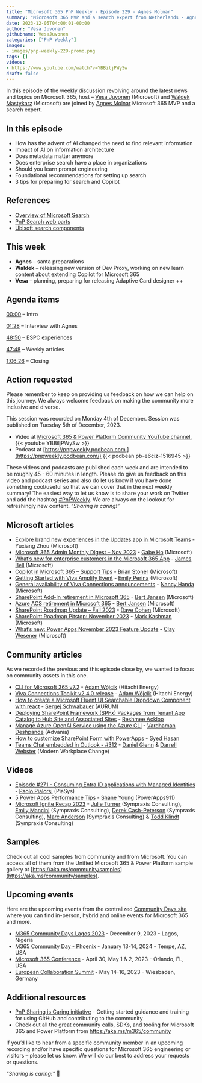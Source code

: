 ```yaml
---
title: "Microsoft 365 PnP Weekly - Episode 229 - Agnes Molnar"
summary: "Microsoft 365 MVP and a search expert from Netherlands - Agnes Molnar joins Microsoft’s Vesa Juvonen and Waldek Mastykarz in a discussion on her career path and community involvement."
date: 2023-12-05T04:00:01-00:00
author: "Vesa Juvonen"
githubname: VesaJuvonen
categories: ["PnP Weekly"]
images:
- images/pnp-weekly-229-promo.png
tags: []
videos:
- https://www.youtube.com/watch?v=YBBiljPWySw
draft: false
---
```


In this episode of the weekly discussion revolving around the latest news and topics on Microsoft 365, host – [Vesa Juvonen](http://twitter.com/vesajuvonen) (Microsoft) and [Waldek Mastykarz](http://twitter.com/waldekm) (Microsoft) are joined by [Agnes Molnar](https://twitter.com/molnaragnes) Microsoft 365 MVP and a search expert.

## In this episode

- How has the advent of AI changed the need to find relevant information
- Impact of AI on information architecture
- Does metadata matter anymore
- Does enterprise search have a place in organizations
- Should you learn prompt engineering
- Foundational recommendations for setting up search
- 3 tips for preparing for search and Copilot

## References

- [Overview of Microsoft Search](https://learn.microsoft.com/microsoftsearch/overview-microsoft-search)
- [PnP Search web parts](https://github.com/microsoft-search/pnp-modern-search)
- [Ubisoft search components](https://github.com/microsoft-search/pnp-modern-search-core-components)

## This week

- **Agnes** – santa preparations
- **Waldek** – releasing new version of Dev Proxy, working on new learn content about extending Copilot for Microsoft 365
- **Vesa** – planning, preparing for releasing Adaptive Card designer ++


## Agenda items

[00:00](https://www.youtube.com/watch?v=YBBiljPWySw&t=0s) – Intro

[01:28](https://www.youtube.com/watch?v=YBBiljPWySw&t=73s) – Interview with Agnes

[48:50](https://www.youtube.com/watch?v=YBBiljPWySw&t=2930s) – ESPC experiences

[47:48](https://www.youtube.com/watch?v=YBBiljPWySw&t=3382s) – Weekly articles

[1:06:26](https://www.youtube.com/watch?v=YBBiljPWySw&t=4568s) – Closing

## Action requested

Please remember to keep on providing us feedback on how we can help on this journey. We always welcome feedback on making the community more inclusive and diverse.

This session was recorded on Monday 4th of December. Session was published on Tuesday 5th of December, 2023.

*   Video at [Microsoft 365 & Power Platform Community YouTube channel.](https://aka.ms/m365pnp-videos)
    {{< youtube YBBiljPWySw >}}
*   Podcast at [https://pnpweekly.podbean.com.](https://pnpweekly.podbean.com/)
    {{< podbean pb-e6ciz-1516945 >}}

These videos and podcasts are published each week and are intended to be roughly 45 - 60 minutes in length.  Please do give us feedback on this video and podcast series and also do let us know if you have done something cool/useful so that we can cover that in the next weekly summary! The easiest way to let us know is to share your work on Twitter and add the hashtag [#PnPWeekly](https://twitter.com/search?q=%23pnpweekly). We are always on the lookout for refreshingly new content. “_Sharing is caring!”_

## Microsoft articles

* [Explore brand new experiences in the Updates app in Microsoft Teams](https://techcommunity.microsoft.com/t5/microsoft-teams-blog/explore-brand-new-experiences-in-the-updates-app-in-microsoft/ba-p/3989280) - Yuxiang Zhou (Microsoft)
* [Microsoft 365 Admin Monthly Digest – Nov 2023](https://techcommunity.microsoft.com/t5/microsoft-365-blog/microsoft-365-admin-monthly-digest-nov-2023/ba-p/3994750) - [Gabe Ho](https://www.linkedin.com/in/gabrielhoky/) (Microsoft)
* [What’s new for enterprise customers in the Microsoft 365 App](https://techcommunity.microsoft.com/t5/microsoft-365-blog/what-s-new-for-enterprise-customers-in-the-microsoft-365-app/ba-p/3998532) - [James Bell](https://www.linkedin.com/in/jamesbellwa/) (Microsoft)
* [Copilot in Microsoft 365 – Support Tips](https://techcommunity.microsoft.com/t5/microsoft-365-blog/copilot-in-microsoft-365-support-tips/ba-p/3995887) - [Brian Stoner](https://www.linkedin.com/in/brian-stoner-b05105132/) (Microsoft)
* [Getting Started with Viva Amplify Event](https://techcommunity.microsoft.com/t5/microsoft-viva-blog/getting-started-with-viva-amplify-event/ba-p/3997665) - [Emily Perina](https://www.linkedin.com/in/emily-perina-863b3418a/) (Microsoft)
* [General availability of Viva Connections announcements](https://techcommunity.microsoft.com/t5/viva-connections-blog/general-availability-of-viva-connections-announcements/ba-p/3995765) - [Nancy Handa](https://www.linkedin.com/in/nancy-handa-3b7b8b35/) (Microsoft)
* [SharePoint Add-In retirement in Microsoft 365](https://techcommunity.microsoft.com/t5/microsoft-sharepoint-blog/sharepoint-add-in-retirement-in-microsoft-365/ba-p/3982035) - [Bert Jansen](https://www.linkedin.com/in/bertjansen/) (Microsoft)
* [Azure ACS retirement in Microsoft 365](https://techcommunity.microsoft.com/t5/microsoft-sharepoint-blog/azure-acs-retirement-in-microsoft-365/ba-p/3982039) - [Bert Jansen](https://www.linkedin.com/in/bertjansen/) (Microsoft)
* [SharePoint Roadmap Update – Fall 2023](https://techcommunity.microsoft.com/t5/microsoft-sharepoint-blog/sharepoint-roadmap-update-fall-2023/ba-p/3994596) - [Dave Cohen](https://www.linkedin.com/in/david-cohen-597a571b/) (Microsoft)
* [SharePoint Roadmap Pitstop: November 2023](https://techcommunity.microsoft.com/t5/microsoft-sharepoint-blog/sharepoint-roadmap-pitstop-november-2023/ba-p/3992175) - [Mark Kashman](https://www.linkedin.com/in/mark-kashman/) (Microsoft)
* [What’s new: Power Apps November 2023 Feature Update](https://powerapps.microsoft.com/en-us/blog/whats-new-power-apps-november-2023-feature-update/) - [Clay Wesener](https://www.linkedin.com/in/claywesener/) (Microsoft)

## Community articles

As we recorded the previous and this episode close by, we wanted to focus on community assets in this one.

* [CLI for Microsoft 365 v7.2](https://pnp.github.io/blog/cli-for-microsoft-365/cli-for-microsoft-365-v7-2/) - [Adam Wójcik](https://www.linkedin.com/in/adam-w%C3%B3jcik-9b7777a6/) (Hitachi Energy)
* [Viva Connections Toolkit v2.4.0 release](https://pnp.github.io/blog/post/viva-connections-toolkit-vscode-v-2-4-release/) - [Adam Wójcik](https://www.linkedin.com/in/adam-w%C3%B3jcik-9b7777a6/) (Hitachi Energy)
* [How to create a Microsoft Fluent UI Searchable Dropdown Component with react]() - [Sergej Schwabauer](https://www.linkedin.com/in/sergej-schwabauer-a26b5267/) (AURUM)
* [Deploying SharePoint Framework (SPFx) Packages from Tenant App Catalog to Hub Site and Associated Sites](https://reshmeeauckloo.com/posts/powershell_spfxdeploytohubfromtenant/) - [Reshmee Ackloo](https://www.linkedin.com/in/reshmee-auckloo-98a23619/)
* [Manage Azure OpenAI Service using the Azure CLI](https://www.vrdmn.com/2023/11/manage-azure-openai-service-using-azure.html) - [Vardhaman Deshpande](https://www.linkedin.com/in/vardhamand/) (Advania)
* [How to customize SharePoint Form with PowerApps](https://medium.com/@maruf.anmaruf.hasan3/customize-sharepoint-forms-3f24d810f1fa) - [Syed Hasan](https://www.linkedin.com/in/syed-hasan-maruf/)
* [Teams Chat embedded in Outlook - #312](https://www.messagecentershow.com/e/teams-chat-embedded-in-outlook-312/) - [Daniel Glenn](https://www.linkedin.com/in/danielglenn/) & [Darrell Webster](https://www.linkedin.com/in/darrellwebster/) (Modern Workplace Change)

## Videos

* [Episode #271 - Consuming Entra ID applications with Managed Identities](https://www.youtube.com/watch?v=hy-MSBdpx3s) - [Paolo Pialorsi](https://www.linkedin.com/in/paolopialorsi/) (PiaSys)
* [5 Power Apps Performance Tips](https://www.youtube.com/watch?v=T6Kl8MGCL5E) - [Shane Young](https://www.linkedin.com/in/cincyshane/) (PowerApps911)
* [Microsoft Ignite Recap 2023](https://www.youtube.com/watch?v=mANDI3igXz0) - [Julie Turner](https://www.linkedin.com/in/juliemturner/) (Sympraxis Consulting), [Emily Mancini](https://www.linkedin.com/in/eemancini/) (Sympraxis Consulting), [Derek Cash-Peterson](https://www.linkedin.com/in/dcashpeterson/) (Sympraxis Consulting), [Marc Anderson](https://www.linkedin.com/in/marcanderson/) (Sympraxis Consulting) & [Todd Klindt](https://www.linkedin.com/in/toddklindt/) (Sympraxis Consulting)

## Samples

Check out all cool samples from community and from Microsoft. You can access all of them from the Unified Microsoft 365 & Power Platform sample gallery at [https://aka.ms/community/samples](https://aka.ms/community/samples).

## Upcoming events

Here are the upcoming events from the centralized [Community Days site](https://communitydays.org/events?when=upcoming) where you can find in-person, hybrid and online events for Microsoft 365 and more.

* [M365 Community Days Lagos 2023](https://www.communitydays.org/event/2023-12-09/m365-community-days-lagos-2023) - December 9, 2023 - Lagos, Nigeria
* [M365 Community Day - Phoenix](https://www.communitydays.org/event/2024-01-13/m365-community-day-phoenix) - January 13-14, 2024 - Tempe, AZ, USA
* [Microsoft 365 Conference](https://m365conf.com/#!/) - April 30, May 1 & 2, 2023 - Orlando, FL, USA
* [European Collaboration Summit](https://collabsummit.eu/) - May 14-16, 2023 - Wiesbaden, Germany

## Additional resources

* [PnP Sharing is Caring initiative](https://aka.ms/sharing-is-caring) - Getting started guidance and training for using GitHub and contributing to the community
* Check out all the great community calls, SDKs, and tooling for Microsoft 365 and Power Platform from <https://aka.ms/m365/community>

If you’d like to hear from a specific community member in an upcoming recording and/or have specific questions for Microsoft 365 engineering or visitors – please let us know. We will do our best to address your requests or questions.

_"Sharing is caring!"_ 🧡
